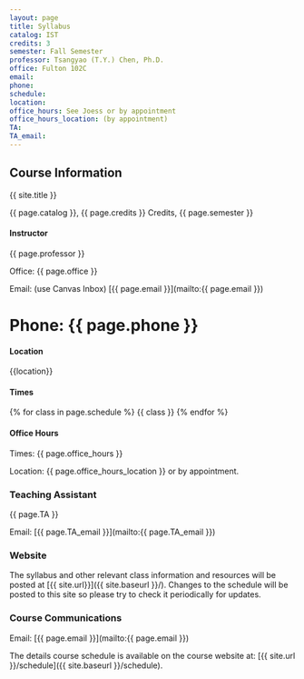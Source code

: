 ```yaml
---
layout: page
title: Syllabus
catalog: IST
credits: 3
semester: Fall Semester
professor: Tsangyao (T.Y.) Chen, Ph.D.
office: Fulton 102C
email: 
phone: 
schedule: 
location: 
office_hours: See Joess or by appointment
office_hours_location: (by appointment)
TA: 
TA_email: 
---
```


## Course Information

{{ site.title }}

{{ page.catalog }}, {{ page.credits }} Credits, {{ page.semester }}

#### Instructor

{{ page.professor }}

Office: {{ page.office }}

Email: (use Canvas Inbox)
[{{ page.email }}](mailto:{{ page.email }})

# Phone: {{ page.phone }}


#### Location

{{location}}


#### Times

{% for class in page.schedule %}
  {{ class }}
{% endfor %}


#### Office Hours

Times: {{ page.office_hours }}

Location: {{ page.office_hours_location }} or by appointment.


### Teaching Assistant

{{ page.TA }}

Email: [{{ page.TA_email }}](mailto:{{ page.TA_email }})


### Website

The syllabus and other relevant class information and resources will be posted
at [{{ site.url}}]({{ site.baseurl }}/).
Changes to the schedule will be posted to this site so please try to check it
periodically for updates.


### Course Communications

Email: [{{ page.email }}](mailto:{{ page.email }})

<!--
### Required Texts

There is no required textbook for this class.

All needed material is openly available on the course website. If you are
interested in additional reading on the topics we are covering I highly
recommend [R for Data Science](https://r4ds.had.co.nz/), which is freely
available on the web.


### Course Description

An introduction to data management, manipulation, and analysis, with an emphasis
on information science problems. Class consists of short introductions to new concepts followed by hands on computing exercises using R and SQLite, but the concepts apply to programming languages and databases more generally. No background in computing is required.


### Prerequisite Knowledge and Skills

Knowledge of basic information science to provide context for exercises.


### Purpose of Course

In this course, you will learn all of the fundamental aspects of computer
programming that are necessary for conducting biological research. By the end of
the course, you will be able to use these tools to import data into R, perform
analysis on that data, and export the results to graphs, text files, and
databases. By learning how to get the computer to do your work for you, you will
be able to do more science faster and think as an information scientist informed by data science.


### Course Objectives and Goals

Students completing this course will be able to:

* Create well-structured databases
* Extract information from databases
* Write computer programs in R
* Automate data analysis
* Apply general data management and analysis concepts to other programming
  languages and database management systems


### How this course relates to the student learning outcomes 

This course contributes to quantitative skills and conducting and analyzing independent/original research by providing students the skills and knowledge they need to manage and analyze the data used in research.


### Teaching Philosophy

This class is taught using a flipped, learner-centered approach. Learning the concepts and skills to program and work with data require actively working on
computers. A flipped class works well for the purpose by giving you the opportunity to laern through the "learning by doing" approach. Especially, the immediate feedback and collaborative learning help students with less coding experience. 

### Instructional Methods

In a flipped classroom, students are provided with either reading or video
material that they are expected to view/read before class. Classes will
involve brief refreshers on new concepts followed by working on exercises in
the class that covers that concept. While students are working on exercises, the
instructor will actively engage with students to help them understand the material
they find confusing, explain misunderstandings, and help identify mistakes that
are preventing students from completing the exercises, and discussing the novel
applications and alternative approaches to the data analysis challenges students
are attempting to solve. For more challenging topics, the class may start with 20-30
minute demonstrations on the concepts followed by time to work on exercises.


## Course Policies


### Attendance Policy

Attendance will not be taken or factor into the grades for this class. However,
experience suggests that students who regularly miss class struggle to learn the
material.


### Quiz/Exam Policy

There are no quizzes or exams in this course.


### Make-up policy

Life surprises us from time to time and therefore there is an automatic grace period of 48 hours for the submission of late assignments with no need to request an extension. However, it is highly recommended that you submit assignments on time when possible because assignments build on one another and it can be hard to catch up if you fall behind. Reasonable requests for longer extensions will also be granted. Assignments turned in after the 48 hour grace period without an extension will be be graded with a 20% penalty.


### Assignment policy

Assignments are due Monday night by 11:59 pm Eastern Time. Assignments should be
submitted via Canvas. This timing allows you to be finished with one week's material before starting the next week's material.


### Course Technology

Students are required to provide their own laptops and to install free and open
source software on those laptops (see [Setup]({{ site.baseurl }}/computer-setup)
for installation instructions). Support will be provided by the instructor in
the installation of the required software. If you don't have access to a laptop,
please contact the instructor and they will do their best to provide you with
one.


### Materials and Supplies Fees

There are no materials and supplies fees for this course.


## University Policies


### University Policy on Accommodating Students with Disabilities


### Online Course Evaluation Process


### University Policy on Academic Misconduct


### Netiquette and Communication Courtesy

All members of the class are expected to follow the rules of the common
courtesy in all email messages, threaded discussions, and chats.


### Academic Honesty


### Software Use


### Student Privacy


## Grading Policies

Grading for this course is based on 13 equally weighted assignments.

Exercises in assignments will be graded as follows:

* Produces the correct answer using the requested approach: 100%
* Generally uses the right approach, but a minor mistake results in an incorrect
    answer: 90%
* Attempts to solve the problem and makes some progress using the core concept:
    50%
* Answer demonstrates a lack of understanding of the core concept: 0%


### Grading scale


### University grading policies for assigning grade points


 ## Campus Helping Resources


 ### Health and Wellness 


 ### Academic Resources


 ### Student Complaints


 ## Course Schedule

 -->

The details course schedule is available on the course website at:
[{{ site.url }}/schedule]({{ site.baseurl }}/schedule).

